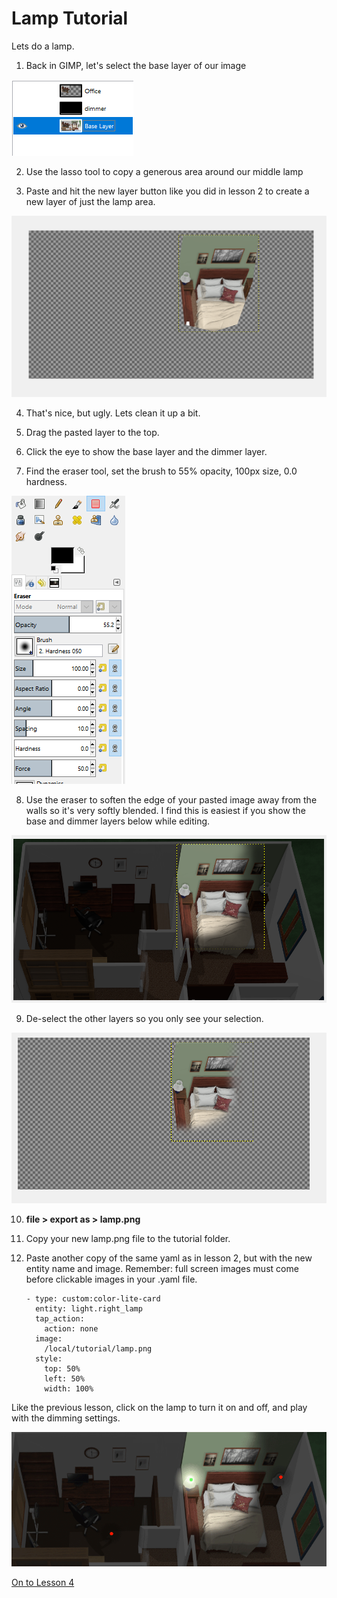 # Lamp Tutorial

Lets do a lamp.


1. Back in GIMP, let's select the base layer of our image

![layer](layer.png)

2. Use the lasso tool to copy a generous area around our middle lamp

3. Paste and hit the new layer button like you did in lesson 2 to create a new layer of just the lamp area.

![lamp](lamp1.png)

4. That's nice, but ugly.  Lets clean it up a bit.   



5. Drag the pasted layer to the top.

6. Click the eye to show the base layer and the dimmer layer.

7. Find the eraser tool,  set the brush to 55% opacity, 100px size, 0.0 hardness.

![Eraser](eraserbrush.png)

8. Use the eraser to soften the edge of your pasted image away from the walls so it's very softly blended.  I find this is easiest if you show the base and dimmer layers below while editing.

![Clean Edges](cleanedge.png)

9. De-select the other layers so you only see your selection.


![my layer only](justlamp.png)


10. **file > export as > lamp.png**



11. Copy your new lamp.png file to the tutorial folder.
 
 
12. Paste another copy of the same yaml as in lesson 2, but with the new entity name and image.  Remember: full screen images must come before clickable images in your .yaml file.

        - type: custom:color-lite-card
          entity: light.right_lamp
          tap_action:
            action: none    
          image:
            /local/tutorial/lamp.png   
          style:
            top: 50%
            left: 50%
            width: 100%    
			
			
Like the previous lesson,  click on the lamp to turn it on and off, and play with the dimming settings.

			


![room](lesson3.gif)


[On to Lesson 4](https://github.com/bradcrc/color-lite-card/tree/master/tutorial/Lesson-4-Color-Lamp)
